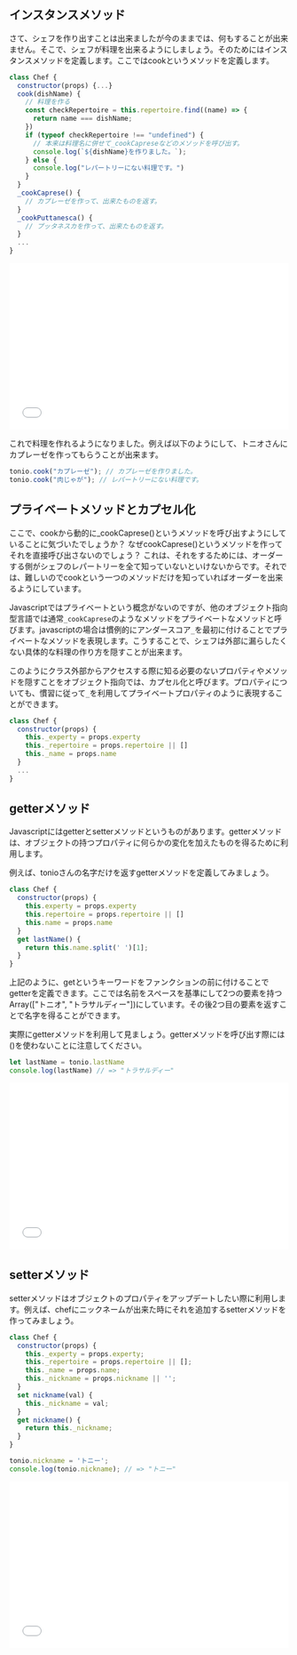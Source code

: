 ## インスタンスメソッド

さて、シェフを作り出すことは出来ましたが今のままでは、何もすることが出来ません。そこで、シェフが料理を出来るようにしましょう。そのためにはインスタンスメソッドを定義します。ここではcookというメソッドを定義します。

```javascript
class Chef {
  constructor(props) {...}
  cook(dishName) {
    // 料理を作る
    const checkRepertoire = this.repertoire.find((name) => {
      return name === dishName;
    })
    if (typeof checkRepertoire !== "undefined") {
      // 本来は料理名に併せて_cookCapreseなどのメソッドを呼び出す。
      console.log(`${dishName}を作りました。`);
    } else {
      console.log("レパートリーにない料理です。")
    }
  }
  _cookCaprese() {
    // カプレーゼを作って、出来たものを返す。
  }
  _cookPuttanesca() {
    // プッタネスカを作って、出来たものを返す。
  }
  ...
}
```

<iframe width="100%" height="300" src="//jsfiddle.net/codegrit_hiro/j7kquLfm/1/embedded/js,result/dark/" allowfullscreen="allowfullscreen" allowpaymentrequest frameborder="0"></iframe>

これで料理を作れるようになりました。例えば以下のようにして、トニオさんにカプレーゼを作ってもらうことが出来ます。

```javascript
tonio.cook("カプレーゼ"); // カプレーゼを作りました。
tonio.cook("肉じゃが"); // レパートリーにない料理です。
```

## プライベートメソッドとカプセル化

ここで、cookから動的に_cookCaprese()というメソッドを呼び出すようにしていることに気づいたでしょうか？ なぜcookCaprese()というメソッドを作ってそれを直接呼び出さないのでしょう？ これは、それをするためには、オーダーする側がシェフのレパートリーを全て知っていないといけないからです。それでは、難しいのでcookという一つのメソッドだけを知っていればオーダーを出来るようにしています。

Javascriptではプライベートという概念がないのですが、他のオブジェクト指向型言語では通常`_cookCaprese`のようなメソッドをプライベートなメソッドと呼びます。javascriptの場合は慣例的にアンダースコア`_`を最初に付けることでプライベートなメソッドを表現します。こうすることで、シェフは外部に漏らしたくない具体的な料理の作り方を隠すことが出来ます。

このようにクラス外部からアクセスする際に知る必要のないプロパティやメソッドを隠すことをオブジェクト指向では、カプセル化と呼びます。プロパティについても、慣習に従って`_`を利用してプライベートプロパティのように表現することができます。

```javascript
class Chef {
  constructor(props) {
    this._experty = props.experty
    this._repertoire = props.repertoire || []
    this._name = props.name
  }
  ...
}
```

## getterメソッド

Javascriptにはgetterとsetterメソッドというものがあります。getterメソッドは、オブジェクトの持つプロパティに何らかの変化を加えたものを得るために利用します。

例えば、tonioさんの名字だけを返すgetterメソッドを定義してみましょう。

```javascript
class Chef {
  constructor(props) {
    this.experty = props.experty
    this.repertoire = props.repertoire || []
    this.name = props.name
  }
  get lastName() {
    return this.name.split(' ')[1];
  }
}
```

上記のように、getというキーワードをファンクションの前に付けることでgetterを定義できます。ここでは名前をスペースを基準にして2つの要素を持つArray(["トニオ", "トラサルディー"])にしています。その後2つ目の要素を返すことで名字を得ることができます。

実際にgetterメソッドを利用して見ましょう。getterメソッドを呼び出す際には()を使わないことに注意してください。

```javascript
let lastName = tonio.lastName
console.log(lastName) // => "トラサルディー"
```

<iframe width="100%" height="300" src="//jsfiddle.net/codegrit_hiro/ga925z70/2/embedded/js,result/dark/" allowfullscreen="allowfullscreen" allowpaymentrequest frameborder="0"></iframe>

## setterメソッド

setterメソッドはオブジェクトのプロパティをアップデートしたい際に利用します。例えば、chefにニックネームが出来た時にそれを追加するsetterメソッドを作ってみましょう。

```javascript
class Chef {
  constructor(props) {
    this._experty = props.experty;
    this._repertoire = props.repertoire || [];
    this._name = props.name;
    this._nickname = props.nickname || '';
  }
  set nickname(val) {
    this._nickname = val;
  }
  get nickname() {
    return this._nickname;
  }
}

tonio.nickname = 'トニー';
console.log(tonio.nickname); // => "トニー"
```

<iframe width="100%" height="300" src="//jsfiddle.net/codegrit_hiro/h4ejkxz6/embedded/js,result/dark/" allowfullscreen="allowfullscreen" allowpaymentrequest frameborder="0"></iframe>
